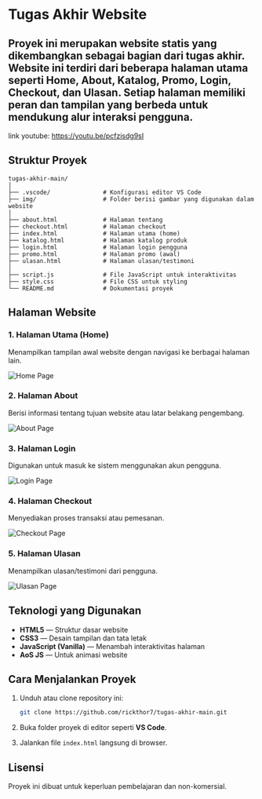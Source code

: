 # Tugas Akhir Website

Proyek ini merupakan website statis yang dikembangkan sebagai bagian dari tugas akhir. Website ini terdiri dari beberapa halaman utama seperti **Home**, **About**, **Katalog**, **Promo**, **Login**, **Checkout**, dan **Ulasan**.
Setiap halaman memiliki peran dan tampilan yang berbeda untuk mendukung alur interaksi pengguna.
---
link youtube: https://youtu.be/pcfzisdg9sI

## Struktur Proyek

```
tugas-akhir-main/
│
├── .vscode/               # Konfigurasi editor VS Code
├── img/                   # Folder berisi gambar yang digunakan dalam website
│
├── about.html             # Halaman tentang
├── checkout.html          # Halaman checkout
├── index.html             # Halaman utama (home)
├── katalog.html           # Halaman katalog produk
├── login.html             # Halaman login pengguna
├── promo.html             # Halaman promo (awal)
├── ulasan.html            # Halaman ulasan/testimoni
│
├── script.js              # File JavaScript untuk interaktivitas
├── style.css              # File CSS untuk styling
└── README.md              # Dokumentasi proyek
```



## Halaman Website

### 1. Halaman Utama (Home)

Menampilkan tampilan awal website dengan navigasi ke berbagai halaman lain.

![Home Page](https://raw.githubusercontent.com/rickthor7/tugas-akhir/refs/heads/main/img/thumbnail/index1.png)



### 2. Halaman About

Berisi informasi tentang tujuan website atau latar belakang pengembang.

![About Page](https://raw.githubusercontent.com/rickthor7/tugas-akhir/refs/heads/main/img/thumbnail/about.png)



### 3. Halaman Login

Digunakan untuk masuk ke sistem menggunakan akun pengguna.

![Login Page](link)



### 4. Halaman Checkout

Menyediakan proses transaksi atau pemesanan.

![Checkout Page](https://raw.githubusercontent.com/rickthor7/tugas-akhir/refs/heads/main/img/thumbnail/checkkout.png)



### 5. Halaman Ulasan

Menampilkan ulasan/testimoni dari pengguna.

![Ulasan Page](https://i.ibb.co.com/Y4LW0qQb/ulasan.png)



## Teknologi yang Digunakan

* **HTML5** — Struktur dasar website
* **CSS3** — Desain tampilan dan tata letak
* **JavaScript (Vanilla)** — Menambah interaktivitas halaman
* **AoS JS** — Untuk animasi website



## Cara Menjalankan Proyek

1. Unduh atau clone repository ini:

   ```bash
   git clone https://github.com/rickthor7/tugas-akhir-main.git
   ```
2. Buka folder proyek di editor seperti **VS Code**.
3. Jalankan file `index.html` langsung di browser.



## Lisensi

Proyek ini dibuat untuk keperluan pembelajaran dan non-komersial.




